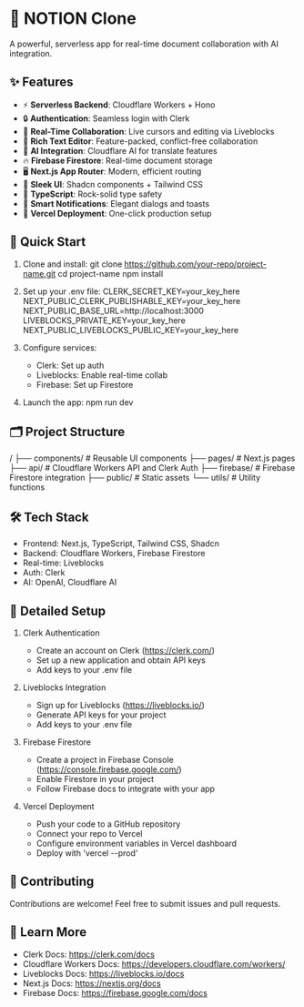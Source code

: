 # 📝 NOTION Clone

A powerful, serverless app for real-time document collaboration with AI integration.

## ✨ Features

- ⚡ **Serverless Backend**: Cloudflare Workers + Hono
- 🔒 **Authentication**: Seamless login with Clerk
- 🔄 **Real-Time Collaboration**: Live cursors and editing via Liveblocks
- 📝 **Rich Text Editor**: Feature-packed, conflict-free collaboration
- 🤖 **AI Integration**: Cloudflare AI for translate features
- 🔥 **Firebase Firestore**: Real-time document storage
- 🖥️ **Next.js App Router**: Modern, efficient routing
- 💅 **Sleek UI**: Shadcn components + Tailwind CSS
- 📘 **TypeScript**: Rock-solid type safety
- 🔔 **Smart Notifications**: Elegant dialogs and toasts
- 🚀 **Vercel Deployment**: One-click production setup

## 🚀 Quick Start

1. Clone and install:
   git clone https://github.com/your-repo/project-name.git
   cd project-name
   npm install

2. Set up your .env file:
   CLERK_SECRET_KEY=your_key_here
   NEXT_PUBLIC_CLERK_PUBLISHABLE_KEY=your_key_here
   NEXT_PUBLIC_BASE_URL=http://localhost:3000
   LIVEBLOCKS_PRIVATE_KEY=your_key_here
   NEXT_PUBLIC_LIVEBLOCKS_PUBLIC_KEY=your_key_here

3. Configure services:
   - Clerk: Set up auth
   - Liveblocks: Enable real-time collab
   - Firebase: Set up Firestore

4. Launch the app:
   npm run dev

## 🗂️ Project Structure

/
├── components/     # Reusable UI components
├── pages/          # Next.js pages
├── api/            # Cloudflare Workers API and Clerk Auth
├── firebase/       # Firebase Firestore integration
├── public/         # Static assets
└── utils/          # Utility functions

## 🛠️ Tech Stack

- Frontend: Next.js, TypeScript, Tailwind CSS, Shadcn
- Backend: Cloudflare Workers, Firebase Firestore
- Real-time: Liveblocks
- Auth: Clerk
- AI: OpenAI, Cloudflare AI

## 🔧 Detailed Setup

1. Clerk Authentication
   - Create an account on Clerk (https://clerk.com/)
   - Set up a new application and obtain API keys
   - Add keys to your .env file

2. Liveblocks Integration
   - Sign up for Liveblocks (https://liveblocks.io/)
   - Generate API keys for your project
   - Add keys to your .env file

3. Firebase Firestore
   - Create a project in Firebase Console (https://console.firebase.google.com/)
   - Enable Firestore in your project
   - Follow Firebase docs to integrate with your app

4. Vercel Deployment
   - Push your code to a GitHub repository
   - Connect your repo to Vercel
   - Configure environment variables in Vercel dashboard
   - Deploy with 'vercel --prod'

## 🤝 Contributing

Contributions are welcome! Feel free to submit issues and pull requests.

## 🔗 Learn More

- Clerk Docs: https://clerk.com/docs
- Cloudflare Workers Docs: https://developers.cloudflare.com/workers/
- Liveblocks Docs: https://liveblocks.io/docs
- Next.js Docs: https://nextjs.org/docs
- Firebase Docs: https://firebase.google.com/docs
